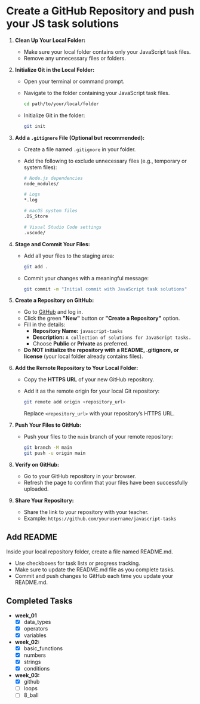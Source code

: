 # Create a GitHub Repository and push your JS task solutions

1. **Clean Up Your Local Folder:**

   - Make sure your local folder contains only your JavaScript task files.
   - Remove any unnecessary files or folders.

2. **Initialize Git in the Local Folder:**

   - Open your terminal or command prompt.
   - Navigate to the folder containing your JavaScript task files.

     ```bash
     cd path/to/your/local/folder
     ```

   - Initialize Git in the folder:

     ```bash
     git init
     ```

3. **Add a `.gitignore` File (Optional but recommended):**

   - Create a file named `.gitignore` in your folder.
   - Add the following to exclude unnecessary files (e.g., temporary or system files):

     ```bash
     # Node.js dependencies
     node_modules/

     # Logs
     *.log

     # macOS system files
     .DS_Store

     # Visual Studio Code settings
     .vscode/
     ```

4. **Stage and Commit Your Files:**

   - Add all your files to the staging area:

     ```bash
     git add .
     ```

   - Commit your changes with a meaningful message:

     ```bash
     git commit -m "Initial commit with JavaScript task solutions"
     ```

5. **Create a Repository on GitHub:**

   - Go to [GitHub](https://github.com/) and log in.
   - Click the green **"New"** button or **"Create a Repository"** option.
   - Fill in the details:
     - **Repository Name:** `javascript-tasks`
     - **Description:** `A collection of solutions for JavaScript tasks.`
     - Choose **Public** or **Private** as preferred.
   - **Do NOT initialize the repository with a README, .gitignore, or license** (your local folder already contains files).

6. **Add the Remote Repository to Your Local Folder:**

   - Copy the **HTTPS URL** of your new GitHub repository.
   - Add it as the remote origin for your local Git repository:

     ```bash
     git remote add origin <repository_url>
     ```

     Replace `<repository_url>` with your repository’s HTTPS URL.

7. **Push Your Files to GitHub:**

   - Push your files to the `main` branch of your remote repository:

     ```bash
     git branch -M main
     git push -u origin main
     ```

8. **Verify on GitHub:**

   - Go to your GitHub repository in your browser.
   - Refresh the page to confirm that your files have been successfully uploaded.

9. **Share Your Repository:**
   - Share the link to your repository with your teacher.
   - Example: `https://github.com/yourusername/javascript-tasks`

## Add README

Inside your local repository folder, create a file named README.md.

- Use checkboxes for task lists or progress tracking.
- Make sure to update the README.md file as you complete tasks.
- Commit and push changes to GitHub each time you update your README.md.

## Completed Tasks

- **week_01**
  - [x] data_types
  - [x] operators
  - [x] variables
- **week_02:**
  - [x] basic_functions
  - [x] numbers
  - [x] strings
  - [x] conditions
- **week_03:**
  - [x] github
  - [ ] loops
  - [ ] 8_ball
